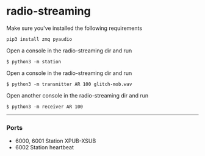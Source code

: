 # radio-streaming

Make sure you've installed the following requirements
```
pip3 install zmq pyaudio
```
Open a console in the radio-streaming dir and run
```
$ python3 -m station
```
Open a console in the radio-streaming dir and run
```
$ python3 -m transmitter AR 100 glitch-mob.wav
```
Open another console in the radio-streaming dir and run
```
$ python3 -m receiver AR 100
```
---
### Ports
* 6000, 6001 Station XPUB-XSUB
* 6002 Station heartbeat